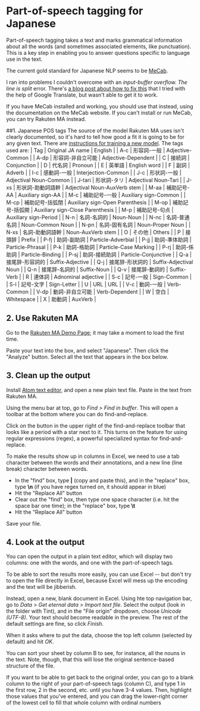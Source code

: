 # Part-of-speech tagging for Japanese
Part-of-speech tagging takes a text and marks grammatical information about all the words (and sometimes associated elements, like punctuation). This is a key step in enabling you to answer questions specific to language use in the text.

The current gold standard for Japanese NLP seems to be [MeCab](http://taku910.github.io/mecab/).

I ran into problems I couldn't overcome with an *input-buffer overflow. The line is split* error. There's [a blog post about how to fix this](https://blog.keinos.com/20180304_3591) that I tried with the help of Google Translate, but wasn't able to get it to work.

If you have MeCab installed and working, you should use that instead, using the documentation on the MeCab website. If you can't install or run MeCab, you can try Rakuten MA instead.

##1.  Japanese POS tags
The source of the model Rakuten MA uses isn't clearly documented, so it's hard to tell how good a fit it is going to be for any given text. There are [instructions for training a new model](https://github.com/rakuten-nlp/rakutenma#training-your-own-analysis-model-from-scratch). The tags used are:
| Tag | Original JA name | English |
| A-c | 形容詞-一般 | Adjective-Common |
| A-dp | 形容詞-非自立可能 | Adjective-Dependent |
| C | 接続詞 | Conjunction |
| D | 代名詞 | Pronoun |
| E | 英単語 | English word |
| F | 副詞 | Adverb |
| I-c | 感動詞-一般 | Interjection-Common |
| J-c | 形状詞-一般 | Adjectival Noun-Common |
| J-tari | 形状詞-タリ | Adjectival Noun-Tari |
| J-xs | 形状詞-助動詞語幹 | Adjectival Noun-AuxVerb stem |
| M-aa | 補助記号-AA | Auxiliary sign-AA |
| M-c | 補助記号-一般 | Auxiliary sign-Common |
| M-cp | 補助記号-括弧閉 | Auxiliary sign-Open Parenthesis |
| M-op | 補助記号-括弧開 | Auxiliary sign-Close Parenthesis |
| M-p | 補助記号-句点 | Auxiliary sign-Period |
| N-n | 名詞-名詞的 | Noun-Noun |
| N-nc | 名詞-普通名詞 | Noun-Common Noun |
| N-pn | 名詞-固有名詞 | Noun-Proper Noun |
| N-xs | 名詞-助動詞語幹 | Noun-AuxVerb stem |
| O | その他 | Others |
| P | 接頭辞 | Prefix |
| P-fj | 助詞-副助詞 | Particle-Adverbial |
| P-jj | 助詞-準体助詞 | Particle-Phrasal |
| P-k | 助詞-格助詞 | Particle-Case Marking |
| P-rj | 助詞-係助詞 | Particle-Binding |
| P-sj | 助詞-接続助詞 | Particle-Conjunctive |
| Q-a | 接尾辞-形容詞的 | Suffix-Adjective |
| Q-j | 接尾辞-形状詞的 | Suffix-Adjectival Noun |
| Q-n | 接尾辞-名詞的 | Suffix-Noun |
| Q-v | 接尾辞-動詞的 | Suffix-Verb |
| R | 連体詞 | Adnominal adjective |
| S-c | 記号-一般 | Sign-Common |
| S-l | 記号-文字 | Sign-Letter |
| U | URL | URL |
| V-c | 動詞-一般 | Verb-Common |
| V-dp | 動詞-非自立可能 | Verb-Dependent |
| W | 空白 | Whitespace |
| X | 助動詞 | AuxVerb |


## 2. Use Rakuten MA
Go to the [Rakuten MA Demo Page](http://rakuten-nlp.github.io/rakutenma/); it may take a moment to load the first time. 

Paste your text into the box, and select "Japanese". Then click the "Analyze" button. Select all the text that appears in the box below.


## 3. Clean up the output
Install [Atom text editor](https://atom.io/), and open a new plain text file. Paste in the text from Rakuten MA.

Using the menu bar at top, go to *Find > Find in buffer*. This will open a toolbar at the bottom where you can do find-and-replace.

Click on the button in the upper right of the find-and-replace toolbar that looks like a period with a star next to it. This turns on the feature for using regular expressions (regex), a powerful specialized syntax for find-and-replace.

To make the results show up in columns in Excel, we need to use a tab character between the words and their annotations, and a new line (line break) character between words.

* In the "find" box, type **\|** (copy and paste this), and in the "replace" box, type **\n** (if you have regex turned on, it should appear in blue)
* Hit the "Replace All" button
* Clear out the "find" box, then type one space character (i.e. hit the space bar one time); in the "replace" box, type **\t**
* Hit the "Replace All" button

Save your file.


## 4. Look at the output
You can open the output in a plain text editor, which will display two columns: one with the words, and one with the part-of-speech tags. 

To be able to sort the results more easily, you can use Excel -- but don't try to open the file directly in Excel, because Excel will mess up the encoding and the text will be jibberish.

Instead, open a new, blank document in Excel. Using hte top navigation bar, go to *Data > Get eternal data > Import text file*. Select the output (look in the folder with Tint), and in the "File origin" dropdown, choose *Unicode (UTF-8)*. Your text should become readable in the preview. The rest of the default settings are fine, so click *Finish*.

When it asks where to put the data, choose the top left column (selected by default) and hit *OK*.

You can sort your sheet by column B to see, for instance, all the nouns in the text. Note, though, that this will lose the original sentence-based structure of the file.

If you want to be able to get back to the original order, you can go to a blank column to the right of your part-of-speech tags (column C), and type 1 in the first row, 2 in the second, etc. until you have 3-4 values. Then, highlight those values that you've entered, and you can drag the lower-right corner of the lowest cell to fill that whole column with ordinal numbers